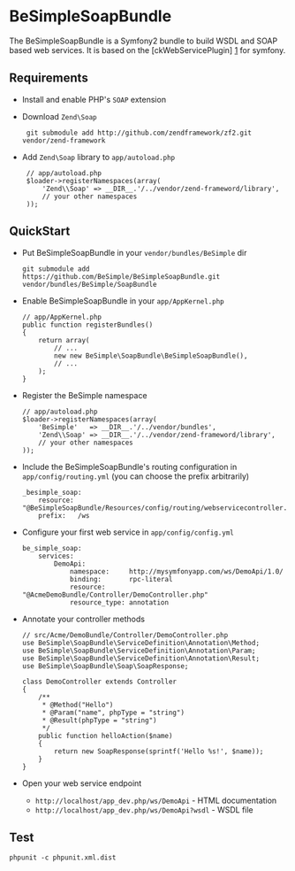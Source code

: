 BeSimpleSoapBundle
==================

The BeSimpleSoapBundle is a Symfony2 bundle to build WSDL and SOAP based web services.
It is based on the [ckWebServicePlugin] [1] for symfony.

Requirements
------------

 * Install and enable PHP's `SOAP` extension
 * Download `Zend\Soap`

        git submodule add http://github.com/zendframework/zf2.git vendor/zend-framework

 * Add `Zend\Soap` library to `app/autoload.php`

        // app/autoload.php
        $loader->registerNamespaces(array(
            'Zend\\Soap' => __DIR__.'/../vendor/zend-frameword/library',
            // your other namespaces
        ));

QuickStart
----------

 *  Put BeSimpleSoapBundle in your `vendor/bundles/BeSimple` dir

        git submodule add https://github.com/BeSimple/BeSimpleSoapBundle.git vendor/bundles/BeSimple/SoapBundle

 *  Enable BeSimpleSoapBundle in your `app/AppKernel.php`

        // app/AppKernel.php
        public function registerBundles()
        {
            return array(
                // ...
                new new BeSimple\SoapBundle\BeSimpleSoapBundle(),
                // ...
            );
        }

 *  Register the BeSimple namespace

        // app/autoload.php
        $loader->registerNamespaces(array(
            'BeSimple'   => __DIR__.'/../vendor/bundles',
            'Zend\\Soap' => __DIR__.'/../vendor/zend-frameword/library',
            // your other namespaces
        ));

 *  Include the BeSimpleSoapBundle's routing configuration in `app/config/routing.yml` (you can choose the prefix arbitrarily)

        _besimple_soap:
            resource: "@BeSimpleSoapBundle/Resources/config/routing/webservicecontroller.xml"
            prefix:   /ws

 *  Configure your first web service in `app/config/config.yml`

        be_simple_soap:
            services:
                DemoApi:
                    namespace:     http://mysymfonyapp.com/ws/DemoApi/1.0/
                    binding:       rpc-literal
                    resource:      "@AcmeDemoBundle/Controller/DemoController.php"
                    resource_type: annotation

 *  Annotate your controller methods

        // src/Acme/DemoBundle/Controller/DemoController.php
        use BeSimple\SoapBundle\ServiceDefinition\Annotation\Method;
        use BeSimple\SoapBundle\ServiceDefinition\Annotation\Param;
        use BeSimple\SoapBundle\ServiceDefinition\Annotation\Result;
        use BeSimple\SoapBundle\Soap\SoapResponse;

        class DemoController extends Controller
        {
            /**
             * @Method("Hello")
             * @Param("name", phpType = "string")
             * @Result(phpType = "string")
             */
            public function helloAction($name)
            {
                return new SoapResponse(sprintf('Hello %s!', $name));
            }
        }

 *  Open your web service endpoint

     *   `http://localhost/app_dev.php/ws/DemoApi` - HTML documentation
     *   `http://localhost/app_dev.php/ws/DemoApi?wsdl` - WSDL file

Test
----

    phpunit -c phpunit.xml.dist

[1]: http://www.symfony-project.org/plugins/ckWebServicePlugin
